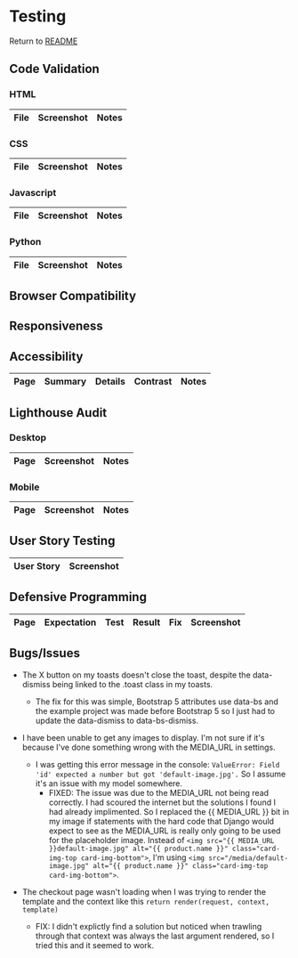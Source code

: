 # Testing

Return to [README](README.md)

## Code Validation

### HTML

| File | Screenshot | Notes |
| :---: | :---: | :---: |

### CSS

| File | Screenshot | Notes |
| :---: | :---: | :---: |

### Javascript

| File | Screenshot | Notes |
| :---: | :---: | :---: |

### Python

| File | Screenshot | Notes |
| :---: | :---: | :---: |

## Browser Compatibility

## Responsiveness

## Accessibility

| Page | Summary | Details | Contrast | Notes |
| :---: | :---: | :---: | :---: | :---: |

## Lighthouse Audit

### Desktop

| Page | Screenshot | Notes |
| :---: | :---: | :---: |

### Mobile

| Page | Screenshot | Notes |
| :---: | :---: | :---: |

## User Story Testing

| User Story | Screenshot |
| :---: | :---: |

## Defensive Programming

| Page | Expectation | Test | Result | Fix | Screenshot |
| :---: | :---: | :---: | :---: | :---: | :---: |

## Bugs/Issues

* The X button on my toasts doesn't close the toast, despite the data-dismiss being linked to the .toast class in my toasts.
    * The fix for this was simple, Bootstrap 5 attributes use data-bs and the example project was made before Bootstrap 5 so I just had to update the data-dismiss to data-bs-dismiss.

* I have been unable to get any images to display. I'm not sure if it's because I've done something wrong with the MEDIA_URL in settings.
    * I was getting this error message in the console: `ValueError: Field 'id' expected a number but got 'default-image.jpg'.` So I assume it's an issue with my model somewhere.
        * FIXED: The issue was due to the MEDIA_URL not being read correctly. I had scoured the internet but the solutions I found I had already implimented. So I replaced the {{ MEDIA_URL }} bit in my image if statements with the hard code that Django would expect to see as the MEDIA_URL is really only going to be used for the placeholder image.
        Instead of `<img src="{{ MEDIA_URL }}default-image.jpg" alt="{{ product.name }}" class="card-img-top card-img-bottom">`, I'm using `<img src="/media/default-image.jpg" alt="{{ product.name }}" class="card-img-top card-img-bottom">`.

* The checkout page wasn't loading when I was trying to render the template and the context like this `return render(request, context, template)`
    * FIX: I didn't explictly find a solution but noticed when trawling through that context was always the last argument rendered, so I tried this and it seemed to work.
